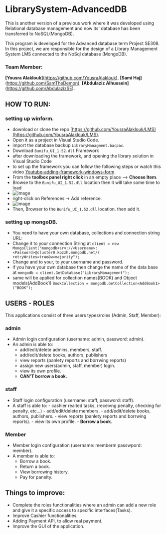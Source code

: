 # LibrarySystem-AdvancedDB

This is another version of a previous work where it was developed using Relational database management and now its' database has been transferred to NoSQL(MongoDB).

This program is developed for the Advanced database term Project SE308. 
In this project, we are responsible for the design of a Library Management System LMS connected to the NoSql database (MongoDB).

### Team Member:  
**[Yousra Alaklouk]**(https://github.com/YousraAlaklouk), **[Sami Haj]**(https://github.com/SamTheDemon), **[Abdulaziz Alhussein]**(https://github.com/AbdulazizSE).


## HOW TO RUN: 
 ### setting up winform.
-   download or clone the repo [https://github.com/YousraAlaklouk/LMS](https://github.com/YousraAlaklouk/LMS).
-   Open it as a project in Visual Studio Code.
-   import the database backup `LibraryManagment.bacpac`. 
-   Download `Bunifu_UI_1.52.dll` Framework
-   after downloading the framework, and opening the library solution in Visual Studio Code
-   to set up the framework you can follow the following steps or watch this video [Youtube-adding-framework-windows-form](https://www.youtube.com/watch?v=BVijtVjj_QQ).
-   From the **toolbox panel right click** in an empty place --> **Choose Item**.
-   Browse to the `Bunifu_UI_1.52.dll` location then it will take some time to load
-   ![image](https://user-images.githubusercontent.com/63297594/168149166-5f869e8e-654f-443c-860e-4f4df75d4b6b.png)
-   right-click on References -> Add reference. 
-   ![image](https://user-images.githubusercontent.com/63297594/168148110-29005552-0e01-43e6-9d9e-0df9fd180ab5.png)
-   Then, Browser to the `Bunifu_UI_1.52.dll` location. then add it. 
 ### setting up mongoDB.
 -  You need to have your own database, collections and connection string URL:
 -  Change it to your connection String at `client = new MongoClient("mongodb+srv://<Username>:<Password>@cluster0.kpzzh.mongodb.net/?retryWrites=true&w=majority");`
   - Change <Username> and <password> to your, to your username and password.
 -  if you have your own database then change the name of the data base at `mongodb = client.GetDatabase("LibraryManagement");`
 -  same will be applied for collection names(BOOK) and Object models(AddBook1) `BookCollection = mongodb.GetCollection<AddBook1>("BOOK");`
           

 ## USERS - ROLES
 This applications consist of three users types/roles  (Admin, Staff, Member):
 ### admin
 - Admin login configuration    (username: admin, password: admin).
 - An admin is able to:
    -   add/edit/delete admins, members, staff.
    -   add/edit/delete books, authors, publishers 
    -   view reports (panlety reports and borrwing reports)
    -   assign new users(admin, staff, member) login.
    -   view its own profile.
    -   **CAN'T borrow a book.**
 ### staff
 - Staff login configuration    (username: staff, password: staff).
  -  A staff is able to:
    -   cashier realted tasks, (receivng penalty, checking for penalty, etc...)
    -   add/edit/delete members.
    -   add/edit/delete books, authors, publishers.
    -   view reports (panlety reports and borrwing reports).
    -   view its own profile.
    -   **Borrow a book**.
 ### Member
 - Member login configuration   (username: memberm passwpord: member).
 -  A member is able to:
    -  Borrow a book.
    -  Return a book.
    -  View borrowing history.
    -  Pay for panelty.
 
## Things to improve: 
 - Complete the roles functionalities where an admin can add a new role and give it a specific access to specific interfaces(Tasks). 
 - Improve Cashier functionalities.
 - Adding Payment API, to allow real payment. 
 - Improve the GUI of the application.
